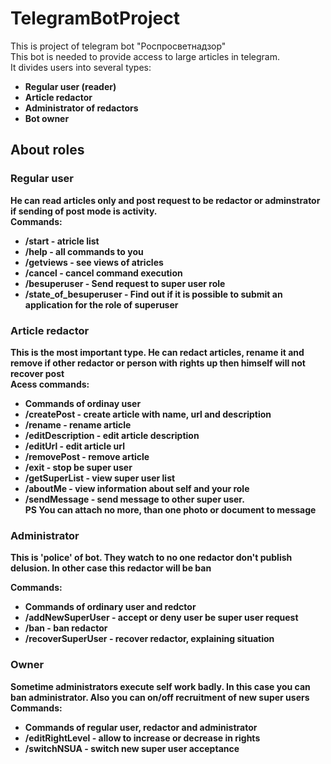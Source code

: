 # TelegramBotProject
<p>
This is project of telegram bot "Роспросветнадзор"</br>
This bot is needed to provide access to large articles in telegram.</br>
It divides users into several types:
<ul>
<li><b>Regular user (reader)<b></li>
<li><b>Article redactor<b></li>
<li>Administrator of redactors</li>
<li>Bot owner</li>
</ul>
</p>
<h2>About roles</h2>
<h3>Regular user</h3>
<p>He can read articles only and post request to be redactor or adminstrator if sending of post mode is activity.</br>
Commands:
<ul>
<li>/start - atricle list</li>
<li>/help - all commands to you</li>
<li>/getviews - see views of atricles</li>
<li>/cancel - cancel command execution</li>
<li>/besuperuser - Send request to super user role</li>
<li>/state_of_besuperuser - Find out if it is possible to submit an application for the role of superuser</li>
</ul>
</p>
<h3>Article redactor</h3>
<p>This is the most important type. He can redact articles, rename it and remove if other redactor or person with rights up then himself will not recover post</br>
Acess commands:
<ul>
<li>Commands of ordinay user</li>
<li>/createPost - create article with name, url and description</li>
<li>/rename - rename article</li>
<li>/editDescription - edit article description</li>
<li>/editUrl - edit article url</li>
<li>/removePost - remove article</li>
<li>/exit - stop be super user</li>
<li>/getSuperList - view super user list</li>
<li>/aboutMe - view information about self and your role</li>
<li>/sendMessage - send message to other super user.</br>PS You can attach no more, than one photo or document to message</li>
</ul>
</p>
<h3>Administrator</h3>
<p>This is 'police' of bot. They watch to no one redactor don't publish delusion. In other case this redactor will be ban</p>
<p>
Commands:
<ul>
<li>Commands of ordinary user and redctor</li>
<li>/addNewSuperUser - accept or deny user be super user request</li>
<li>/ban - ban redactor</li>
<li>/recoverSuperUser - recover redactor, explaining situation</li>
</ul>
</p>
<h3>Owner</h3>
<p>Sometime administrators execute self work badly. In this case you can ban administrator. Also you can on/off recruitment of new super users
Commands:
<ul>
<li>Commands of regular user, redactor and administrator</li>
<li>/editRightLevel - allow to increase or decrease in rights</li>
<li>/switchNSUA - switch new super user acceptance</li>
</ul>
</p>
